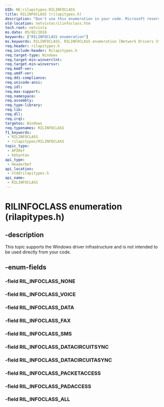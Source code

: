 ```yaml
---
UID: NE:rilapitypes.RILINFOCLASS
title: RILINFOCLASS (rilapitypes.h)
description: "Don't use this enumeration in your code. Microsoft reserves the RILINFOCLASS enumeration for internal use only."
old-location: netvista\rilinfoclass.htm
tech.root: netvista
ms.date: 05/02/2018
keywords: ["RILINFOCLASS enumeration"]
ms.keywords: RILINFOCLASS, RILINFOCLASS enumeration [Network Drivers Starting with Windows Vista], RIL_INFOCLASS_ALL, RIL_INFOCLASS_DATA, RIL_INFOCLASS_DATACIRCUITASYNC, RIL_INFOCLASS_DATACIRCUITSYNC, RIL_INFOCLASS_FAX, RIL_INFOCLASS_PACKETACCESS, RIL_INFOCLASS_PADACCESS, RIL_INFOCLASS_SMS, RIL_INFOCLASS_VOICE, netvista.rilinfoclass, ntddrilapitypes/RILINFOCLASS, ntddrilapitypes/RIL_INFOCLASS_ALL, ntddrilapitypes/RIL_INFOCLASS_DATA, ntddrilapitypes/RIL_INFOCLASS_DATACIRCUITASYNC, ntddrilapitypes/RIL_INFOCLASS_DATACIRCUITSYNC, ntddrilapitypes/RIL_INFOCLASS_FAX, ntddrilapitypes/RIL_INFOCLASS_PACKETACCESS, ntddrilapitypes/RIL_INFOCLASS_PADACCESS, ntddrilapitypes/RIL_INFOCLASS_SMS, ntddrilapitypes/RIL_INFOCLASS_VOICE
req.header: rilapitypes.h
req.include-header: Rilapitypes.h
req.target-type: Windows
req.target-min-winverclnt: 
req.target-min-winversvr: 
req.kmdf-ver: 
req.umdf-ver: 
req.ddi-compliance: 
req.unicode-ansi: 
req.idl: 
req.max-support: 
req.namespace: 
req.assembly: 
req.type-library: 
req.lib: 
req.dll: 
req.irql: 
targetos: Windows
req.typenames: RILINFOCLASS
f1_keywords:
 - RILINFOCLASS
 - rilapitypes/RILINFOCLASS
topic_type:
 - APIRef
 - kbSyntax
api_type:
 - HeaderDef
api_location:
 - ntddrilapitypes.h
api_name:
 - RILINFOCLASS
---
```


# RILINFOCLASS enumeration (rilapitypes.h)


## -description

This topic supports the Windows driver infrastructure and is not intended to be used directly from your code.

## -enum-fields

### -field RIL_INFOCLASS_NONE

### -field RIL_INFOCLASS_VOICE

### -field RIL_INFOCLASS_DATA

### -field RIL_INFOCLASS_FAX

### -field RIL_INFOCLASS_SMS

### -field RIL_INFOCLASS_DATACIRCUITSYNC

### -field RIL_INFOCLASS_DATACIRCUITASYNC

### -field RIL_INFOCLASS_PACKETACCESS

### -field RIL_INFOCLASS_PADACCESS

### -field RIL_INFOCLASS_ALL

